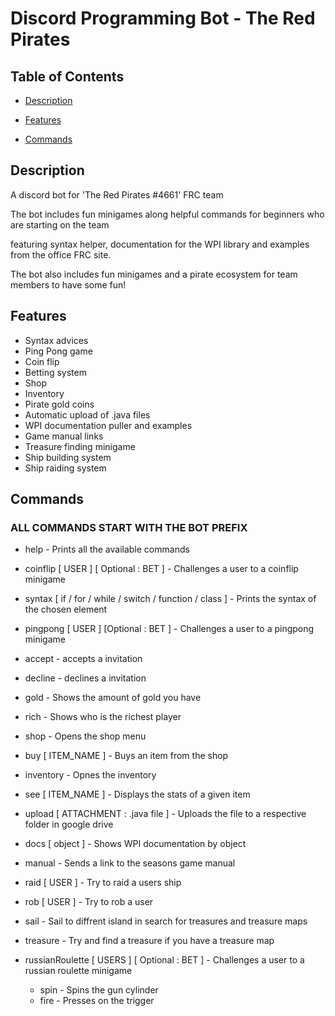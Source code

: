 # Discord Programming Bot - The Red Pirates

## Table of Contents

* [Description](#Description)

* [Features](#Features)

* [Commands](#Commands)

## Description

A discord bot for 'The Red Pirates #4661' FRC team

The bot includes fun minigames along helpful commands for beginners who are starting on the team

featuring syntax helper, documentation for the WPI library and examples from the office FRC site.

The bot also includes fun minigames and a pirate ecosystem for team members to have some fun! 

## Features

* Syntax advices
* Ping Pong game
* Coin flip
* Betting system
* Shop
* Inventory
* Pirate gold coins
* Automatic upload of .java files
* WPI documentation puller and examples
* Game manual links
* Treasure finding minigame
* Ship building system
* Ship raiding system

## Commands

### ALL COMMANDS START WITH THE BOT PREFIX

* help - Prints all the available commands
* coinflip [ USER ] [ Optional : BET ] - Challenges a user to a coinflip minigame

* syntax [ if / for / while / switch / function / class ] - Prints the syntax of the chosen element

* pingpong [ USER ] [Optional : BET ] - Challenges a user to a pingpong minigame
* accept - accepts a invitation
* decline - declines a invitation
* gold - Shows the amount of gold you have
* rich - Shows who is the richest player
* shop - Opens the shop menu
* buy [ ITEM_NAME ] - Buys an item from the shop
* inventory - Opnes the inventory
* see [ ITEM_NAME ] - Displays the stats of a given item

* upload [ ATTACHMENT : .java file ] - Uploads the file to a respective folder in google drive

* docs [ object ] - Shows WPI documentation by object
* manual - Sends a link to the seasons game manual
* raid [ USER ] - Try to raid a users ship
* rob [ USER ] - Try to rob a user
* sail - Sail to diffrent island in search for treasures and treasure maps
* treasure - Try and find a treasure if you have a treasure map
* russianRoulette [ USERS ] [ Optional : BET ] - Challenges a user to a russian roulette minigame
  * spin - Spins the gun cylinder
  * fire - Presses on the trigger
